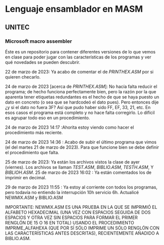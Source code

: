 # Lenguaje ensamblador en MASM
## UNITEC
### Microsoft macro assembler
Éste es un repositorio para contener diferentes versiones de lo que vemos en clase para poder jugar con las características de los programas y ver qué novedades se pueden descubrir.

22 de marzo de 2023: Ya acabo de comentar el de _PRINTHEX.ASM_ por si quieren checarlo.

24 de marzo de 2023 [acerca de _PRINTHEX.ASM_]: No hacía falta reducir el programa; de hecho funciona perfectamente bien, pero la razón por la que aparenta tener etiquetas redundantes es el hecho de que se haya puesto un dato en concreto (o sea que se hardcodeó el dato pues). Pero entonces dije ¿y si el dato no fuera 3F? Así que pudo haber sido FF, EF, 33, 21, etc. En esos casos el programa está completo y no hace falta corregirlo. Lo difícil es agrupar todo eso en un procedimiento.

24 de marzo de 2023 14:17 :Ahorita estoy viendo como hacer el procedimiento más reciente.

24 de marzo de 2023 14:36 : Acabo de subir el último programa que vimos (el del martes 21 de marzo de 2023). Para que funcione bien se debe definir el procedimiento que falta.

25 de marzo de 2023: Ya están los archivos vistos la clase de ayer (viernes). Los archivos se llaman _TEST.ASM_, _BIBLIO.ASM_, _TESTH.ASM_, Y _BIBLIOH.ASM_.
25 de marzo de 2023 16:02 : Ya están comentados los de imprimir en decimal.

29 de marzo de 2023 11:55 : Ya estoy al corriente con todos los programas, pero todavía no entiendo la interrupción 10h servicio 6h. Actualicé NEWMIX.ASM y BIBLIO.ASM

IMPORTANTE: NEWMIX.ASM ES UNA PRUEBA EN LA QUE SE IMPRIMIÓ EL ALFABETO HEXADECIMAL (UNA VEZ CON ESPACIOS SEGUIDA DE DOS ESPACIOS Y OTRA VEZ SIN ESPACIOS PARA FORMAR EL PRIMER RENGLÓN DE 15 O 16 EN TOTAL) USANDO EL PROCEDIMIENTO IMPRIME_ALFAHEXA (QUE POR SÍ SÓLO IMPRIME UN SÓLO RENGLÓN CON LAS CARACTERÍSTICAS ANTES DESCRITAS), RECIENTEMENTE AÑADIDO A BIBLIO.ASM.

